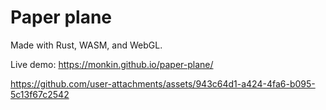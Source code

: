# Paper plane

Made with Rust, WASM, and WebGL.

Live demo: https://monkin.github.io/paper-plane/

https://github.com/user-attachments/assets/943c64d1-a424-4fa6-b095-5c13f67c2542

